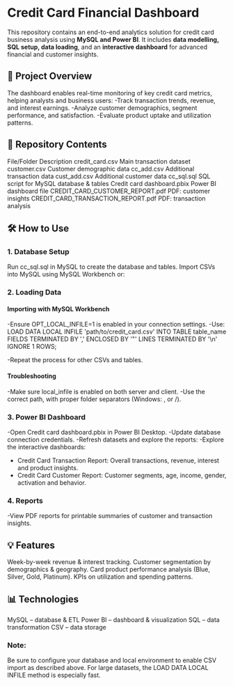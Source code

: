 # Credit Card Financial Dashboard
This repository contains an end-to-end analytics solution for credit card business analysis using **MySQL and Power BI**. It includes **data modelling, SQL setup, data loading**, and an **interactive dashboard** for advanced financial and customer insights.

## 🚀 Project Overview
The dashboard enables real-time monitoring of key credit card metrics, helping analysts and business users:
-Track transaction trends, revenue, and interest earnings.
-Analyze customer demographics, segment performance, and satisfaction.
-Evaluate product uptake and utilization patterns.

## 📁 Repository Contents
File/Folder	Description
credit_card.csv	Main transaction dataset
customer.csv	Customer demographic data
cc_add.csv	Additional transaction data
cust_add.csv	Additional customer data
cc_sql.sql	SQL script for MySQL database & tables
Credit card dashboard.pbix	Power BI dashboard file
CREDIT_CARD_CUSTOMER_REPORT.pdf	PDF: customer insights
CREDIT_CARD_TRANSACTION_REPORT.pdf	PDF: transaction analysis

## 🛠️ How to Use
### 1. Database Setup
Run cc_sql.sql in MySQL to create the database and tables.
Import CSVs into MySQL using MySQL Workbench or:

### 2. Loading Data
#### Importing with MySQL Workbench
-Ensure OPT_LOCAL_INFILE=1 is enabled in your connection settings.
-Use:
LOAD DATA LOCAL INFILE 'path/to/credit_card.csv'
INTO TABLE table_name
FIELDS TERMINATED BY ','
ENCLOSED BY '"'
LINES TERMINATED BY '\n'
IGNORE 1 ROWS;

-Repeat the process for other CSVs and tables.

#### Troubleshooting
-Make sure local_infile is enabled on both server and client.
-Use the correct path, with proper folder separators (Windows: \, or /).

### 3. Power BI Dashboard

-Open Credit card dashboard.pbix in Power BI Desktop.
-Update database connection credentials.
-Refresh datasets and explore the reports:
-Explore the interactive dashboards:
-  Credit Card Transaction Report: Overall transactions, revenue, interest and product insights.
-  Credit Card Customer Report: Customer segments, age, income, gender, activation and behavior.

 ### 4. Reports
-View PDF reports for printable summaries of customer and transaction insights.


## 💡 Features
Week-by-week revenue & interest tracking.
Customer segmentation by demographics & geography.
Card product performance analysis (Blue, Silver, Gold, Platinum).
KPIs on utilization and spending patterns.

## 📊 Technologies
MySQL – database & ETL
Power BI – dashboard & visualization
SQL – data transformation
CSV – data storage

### Note:
Be sure to configure your database and local environment to enable CSV import as described above. For large datasets, the LOAD DATA LOCAL INFILE method is especially fast.
